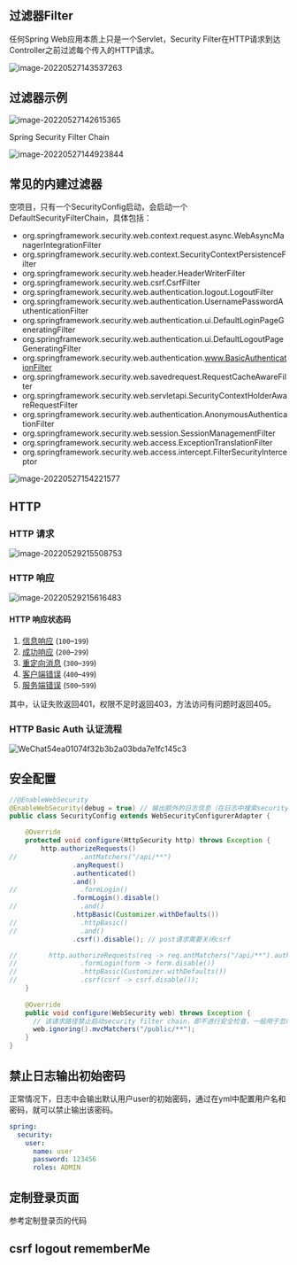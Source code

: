 ## 过滤器Filter

任何Spring Web应用本质上只是一个Servlet，Security Filter在HTTP请求到达Controller之前过滤每个传入的HTTP请求。

![image-20220527143537263](https://cdn.jsdelivr.net/gh/YuanAaron/BlogImage@master//2022/image-20220527143537263.png)

## 过滤器示例

![image-20220527142615365](https://cdn.jsdelivr.net/gh/YuanAaron/BlogImage@master//2022/image-20220527142615365.png)

Spring Security Filter Chain

![image-20220527144923844](https://cdn.jsdelivr.net/gh/YuanAaron/BlogImage@master//2022/image-20220527144923844.png)

## 常见的内建过滤器

空项目，只有一个SecurityConfig启动，会启动一个DefaultSecurityFilterChain，具体包括：

+ org.springframework.security.web.context.request.async.WebAsyncManagerIntegrationFilter
+ org.springframework.security.web.context.SecurityContextPersistenceFilter
+ org.springframework.security.web.header.HeaderWriterFilter
+ org.springframework.security.web.csrf.CsrfFilter
+ org.springframework.security.web.authentication.logout.LogoutFilter
+ org.springframework.security.web.authentication.UsernamePasswordAuthenticationFilter
+ org.springframework.security.web.authentication.ui.DefaultLoginPageGeneratingFilter
+ org.springframework.security.web.authentication.ui.DefaultLogoutPageGeneratingFilter
+ org.springframework.security.web.authentication.www.BasicAuthenticationFilter
+ org.springframework.security.web.savedrequest.RequestCacheAwareFilter
+ org.springframework.security.web.servletapi.SecurityContextHolderAwareRequestFilter
+ org.springframework.security.web.authentication.AnonymousAuthenticationFilter
+ org.springframework.security.web.session.SessionManagementFilter
+ org.springframework.security.web.access.ExceptionTranslationFilter
+ org.springframework.security.web.access.intercept.FilterSecurityInterceptor

![image-20220527154221577](https://cdn.jsdelivr.net/gh/YuanAaron/BlogImage@master//2022/image-20220527154221577.png)

## HTTP 

### HTTP 请求

![image-20220529215508753](https://cdn.jsdelivr.net/gh/YuanAaron/BlogImage@master//2022/image-20220529215508753.png)

### HTTP 响应

![image-20220529215616483](https://cdn.jsdelivr.net/gh/YuanAaron/BlogImage@master//2022/image-20220529215616483.png)

#### HTTP 响应状态码

1. [信息响应](https://developer.mozilla.org/zh-CN/docs/Web/HTTP/status#信息响应) (`100`–`199`)
2. [成功响应](https://developer.mozilla.org/zh-CN/docs/Web/HTTP/status#成功响应) (`200`–`299`)
3. [重定向消息](https://developer.mozilla.org/zh-CN/docs/Web/HTTP/status#重定向消息) (`300`–`399`)
4. [客户端错误](https://developer.mozilla.org/zh-CN/docs/Web/HTTP/status#客户端错误响应) (`400`–`499`)
5. [服务端错误](https://developer.mozilla.org/zh-CN/docs/Web/HTTP/status#服务端错误响应) (`500`–`599`)

其中，认证失败返回401，权限不足时返回403，方法访问有问题时返回405。

### HTTP Basic Auth 认证流程

![WeChat54ea01074f32b3b2a03bda7e1fc145c3](https://cdn.jsdelivr.net/gh/YuanAaron/BlogImage@master//2022/WeChat54ea01074f32b3b2a03bda7e1fc145c3.png)

## 安全配置

```java
//@EnableWebSecurity
@EnableWebSecurity(debug = true) // 输出额外的日志信息（在日志中搜索security debugger即可）
public class SecurityConfig extends WebSecurityConfigurerAdapter {

    @Override
    protected void configure(HttpSecurity http) throws Exception {
        http.authorizeRequests()
//                .antMatchers("/api/**")
                .anyRequest()
                .authenticated()
                .and()
//                .formLogin()
                .formLogin().disable()
//                .and()
                .httpBasic(Customizer.withDefaults())
//                .httpBasic()
//                .and()
                .csrf().disable(); // post请求需要关闭csrf

//        http.authorizeRequests(req -> req.antMatchers("/api/**").authenticated())
//                .formLogin(form -> form.disable())
//                .httpBasic(Customizer.withDefaults())
//                .csrf(csrf -> csrf.disable());
    }
  
    @Override
    public void configure(WebSecurity web) throws Exception {
      // 该请求路径禁止启动security filter chain，即不进行安全检查，一般用于忽略静态资源
      web.ignoring().mvcMatchers("/public/**");
    }
}
```

## 禁止日志输出初始密码

正常情况下，日志中会输出默认用户user的初始密码，通过在yml中配置用户名和密码，就可以禁止输出该密码。

```yml
spring:
  security:
    user:
      name: user
      password: 123456
      roles: ADMIN
```

## 定制登录页面

参考定制登录页的代码

## csrf logout rememberMe

